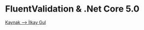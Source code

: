 # FluentValidation & .Net Core 5.0

[Kaynak --> İlkay Gul](https://ilkayygl.medium.com/fluentvalidation-net-core-5-0-b4d94774f71d)
